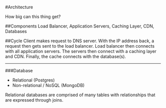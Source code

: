 #Architecture

How big can this thing get?


##Components
Load Balancer, Application Servers, Caching Layer, CDN, Databases

##Cycle
Client makes request to DNS server. With the IP address back, a request then gets sent to the load balancer. Load balancer then connects with all application servers. The servers then connect with a caching layer and CDN. Finally, the cache connects with the database(s).

---

###Database
+ Relational (Postgres)
+ Non-relational / NoSQL (MongoDB)

Relational databases are comprised of many tables with relationships that are expressed through joins. 
